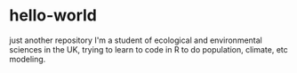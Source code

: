 # hello-world
just another repository
I'm a student of ecological and environmental sciences in the UK, trying to learn to code in R to do population, climate, etc modeling.
